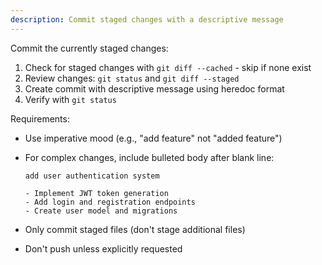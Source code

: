```yaml
---
description: Commit staged changes with a descriptive message
---
```


Commit the currently staged changes:

1. Check for staged changes with `git diff --cached` - skip if none exist
2. Review changes: `git status` and `git diff --staged`
3. Create commit with descriptive message using heredoc format
4. Verify with `git status`

Requirements:

- Use imperative mood (e.g., "add feature" not "added feature")
- For complex changes, include bulleted body after blank line:

  ```
  add user authentication system

  - Implement JWT token generation
  - Add login and registration endpoints
  - Create user model and migrations
  ```

- Only commit staged files (don't stage additional files)
- Don't push unless explicitly requested
